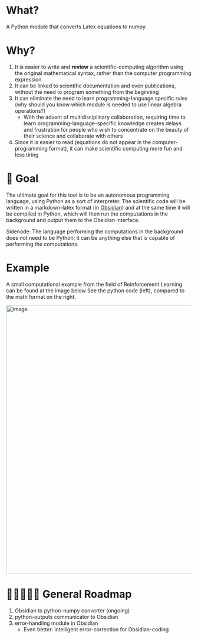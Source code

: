 # What?
A Python module that converts Latex equations to numpy.

# Why?

1. It is easier to write and **review** a scientific-computing algorithm using the original mathematical syntax, rather than the computer programming expression
2. It can be linked to scientific documentation and even publications, without the need to program something from the beginning
3. It can eliminate the need to learn programming-language specific rules (why should you know which module is needed to use linear algebra operations?)
    - With the advent of multidisciplinary collaboration, requiring time to learn programming-language-specific knowledge creates delays and frustration for people who wish to concentrate on the beauty of their science and collaborate with others
5. Since it is easier to read (equations do not appear in the computer-programming format), it can make scientific computing more fun and less tiring

# 🎯 Goal
The ultimate goal for this tool is to be an autonomous programming language, using Python as a sort of interpreter. The scientific code will be written in a markdown-latex format (in [Obsidian](https://obsidian.md/)) and at the same time it will be compiled in Python, which will then run the computations in the background and output them to the Obsidian interface.

Sidenode: The language performing the computations in the background does not need to be Python; it can be anything else that is capable of performing the computations.


# Example
A small computational example from the field of Reinforcement Learning can be found at the image below
See the python code (left), compared to the math format on the right.

<img width="727" alt="image" src="https://user-images.githubusercontent.com/61937432/227475003-9d2ccb3d-7687-477a-8f4f-39bd6dba26d3.png">

# 👩‍💻👨‍💻📅 General Roadmap

1. Obsidian to python-numpy converter (ongoing)
2. python-outputs communicator to Obsidian
3. error-handling module in Obsidian
    - Even better: intelligent error-correction for Obsidian-coding

